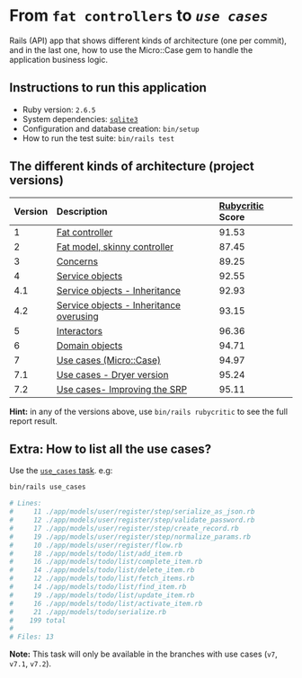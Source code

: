 # From **`fat controllers`** to _`use cases`_

Rails (API) app that shows different kinds of architecture (one per commit), and in the last one, how to use the Micro::Case gem to handle the application business logic.

## Instructions to run this application

* Ruby version: `2.6.5`
* System dependencies: [`sqlite3`](https://www.google.com/search?q=How+to+install+sqlite3&oq=How+to+install+sqlite3)
* Configuration and database creation: `bin/setup`
* How to run the test suite: `bin/rails test`

## The different kinds of architecture (project versions)

| Version | Description                                                                                                                                               | [Rubycritic](https://github.com/whitesmith/rubycritic) Score |
| ------- | :-------------------------------------------------------------------------------------------------------------------------------------------------------- | :--------------- |
| 1       | [Fat controller](https://github.com/serradura/from-fat-controllers-to-use-cases/commit/99c0e34a6f064305975184d0c2a06b65fd7f52a0)                          | 91.53            |
| 2       | [Fat model, skinny controller](https://github.com/serradura/from-fat-controllers-to-use-cases/commit/10382990108f37017c1de9effe0184c2e0380dad)            | 87.45            |
| 3       | [Concerns](https://github.com/serradura/from-fat-controllers-to-use-cases/commit/55769be6dae4f2e4d312a8973622ad86babc54e3)                                | 89.25            |
| 4       | [Service objects](https://github.com/serradura/from-fat-controllers-to-use-cases/commit/0789d32007311334c00d9aff311add0f7e5304fa)                         | 92.55            |
| 4.1     | [Service objects - Inheritance](https://github.com/serradura/from-fat-controllers-to-use-cases/commit/97e8105fa464474b5dd590e067dc7ba388f3c5f8)           | 92.93            |
| 4.2     | [Service objects - Inheritance overusing](https://github.com/serradura/from-fat-controllers-to-use-cases/commit/17a90c28ea14e0131e6477c016c500701492a247) | 93.15            |
| 5       | [Interactors](https://github.com/serradura/from-fat-controllers-to-use-cases/commit/4cc47150115e8230da0daf76e96ef5ade7e02d0f)                             | 96.36            |
| 6       | [Domain objects](https://github.com/serradura/from-fat-controllers-to-use-cases/commit/556a52d5acc233f3898cdf14f8862d847fe24d4f)                          | 94.71            |
| 7       | [Use cases (Micro::Case)](https://github.com/serradura/from-fat-controllers-to-use-cases/commit/07cb885c6f2fb43504a1f200a2fe76771882fb2f)                 | 94.97            |
| 7.1     | [Use cases - Dryer version](https://github.com/serradura/from-fat-controllers-to-use-cases/commit/e6827057e46436bc394a96613017e7a01204e3a6)               | 95.24            |
| 7.2     | [Use cases- Improving the SRP](https://github.com/serradura/from-fat-controllers-to-use-cases/commit/50e763cdf57a9910f2e7fbe8021a89f679760247)            | 95.11            |

**Hint:** in any of the versions above, use `bin/rails rubycritic`  to see the full report result.

## Extra: How to list all the use cases?

Use the [`use_cases` task](https://github.com/serradura/from-fat-controllers-to-use-cases/commit/07cb885c6f2fb43504a1f200a2fe76771882fb2f#diff-b925c5c01b152f4f03ad8783f05f4bb4). e.g:

```sh
bin/rails use_cases

# Lines:
#     11 ./app/models/user/register/step/serialize_as_json.rb
#     12 ./app/models/user/register/step/validate_password.rb
#     17 ./app/models/user/register/step/create_record.rb
#     19 ./app/models/user/register/step/normalize_params.rb
#     10 ./app/models/user/register/flow.rb
#     18 ./app/models/todo/list/add_item.rb
#     16 ./app/models/todo/list/complete_item.rb
#     14 ./app/models/todo/list/delete_item.rb
#     12 ./app/models/todo/list/fetch_items.rb
#     14 ./app/models/todo/list/find_item.rb
#     19 ./app/models/todo/list/update_item.rb
#     16 ./app/models/todo/list/activate_item.rb
#     21 ./app/models/todo/serialize.rb
#    199 total
#
# Files: 13
```

**Note:** This task will only be available in the branches with use cases (`v7`, `v7.1`, `v7.2`).
